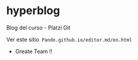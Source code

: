 # hyperblog
Blog del curso - Platzi Git


Ver este sitio` Pando.github.io/editor.md/en.html`

* Greate Team !!